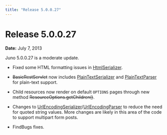 ```yaml
---
title: "Release 5.0.0.27"
---
```


# Release 5.0.0.27

**Date:** July 7, 2013

Juno 5.0.0.27 is a moderate update.

- Fixed some HTML formatting issues in [HtmlSerializer](API_DOCS/org/apache/juneau/html/HtmlSerializer.html).

-  ~~BasicRestServlet~~ now includes [PlainTextSerializer](API_DOCS/org/apache/juneau/plaintext/PlainTextSerializer.html) and [PlainTextParser](API_DOCS/org/apache/juneau/plaintext/PlainTextParser.html) for plain-text support.

- Child resources now render on default `OPTIONS` pages through new method ~~ResourceOptions.getChildren()~~.

- Changes to [UrlEncodingSerializer](API_DOCS/org/apache/juneau/urlencoding/UrlEncodingSerializer.html)/[UrlEncodingParser](API_DOCS/org/apache/juneau/urlencoding/UrlEncodingParser.html) to reduce the need for quoted string values.
  More changes are likely in this area of the code to support multipart form posts.

- FindBugs fixes.